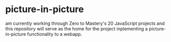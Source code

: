# picture-in-picture
 am currently working through Zero to Mastery's 20 JavaScript projects and this repository will serve as the home for the project inplementing a picture-in-picture functionality to a webapp.
